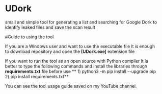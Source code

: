 # UDork
small and simple tool for generating a list and searching for Google Dork to identify leaked files and save the scan result

#Guide to using the tool

If you are a Windows user and want to use the executable file
It is enough to download repository and open the **[UDork.exe]** extension file



If you want to run the tool as an open source with Python compiler
It is better to type the following commands and install the libraries through **requirements.txt** file before use
**  1) python3 -m pip install --upgrade pip
  2) pip install requirements.txt**

You can see the tool usage guide saved on my YouTube channel.
